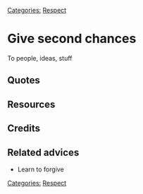 [Categories:](../Categories/index.md) [Respect](../Categories/Respect.md)
# Give second chances

To people, ideas, stuff

## Quotes

## Resources

## Credits

## Related advices

- Learn to forgive

[Categories:](../Categories/index.md) [Respect](../Categories/Respect.md)
